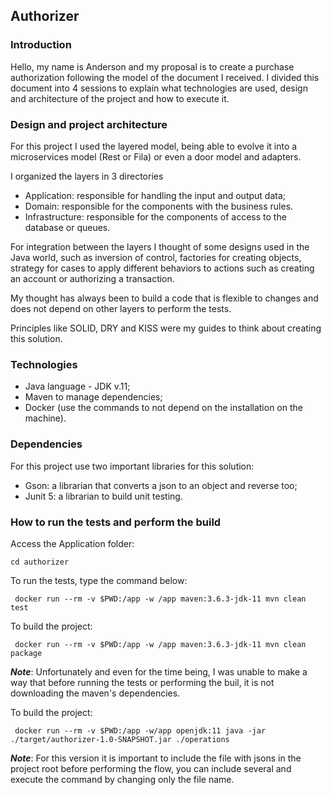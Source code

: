 ## Authorizer

### Introduction

Hello, my name is Anderson and my proposal is to create a purchase authorization following the model of the document I received.
I divided this document into 4 sessions to explain what technologies are used, design and architecture of the project and how to execute it.

### Design and project architecture

For this project I used the layered model, being able to evolve it into a microservices model (Rest or Fila) or even a door model and adapters.

I organized the layers in 3 directories

- Application: responsible for handling the input and output data;
- Domain: responsible for the components with the business rules.
- Infrastructure: responsible for the components of access to the database or queues.

For integration between the layers I thought of some designs used in the Java world, such as inversion of control, factories for creating objects, strategy for cases to apply different behaviors to actions such as creating an account or authorizing a transaction.

My thought has always been to build a code that is flexible to changes and does not depend on other layers to perform the tests.

Principles like SOLID, DRY and KISS were my guides to think about creating this solution.

### Technologies

- Java language - JDK v.11;
- Maven to manage dependencies;
- Docker (use the commands to not depend on the installation on the machine).

### Dependencies

For this project use two important libraries for this solution:

- Gson: a librarian that converts a json to an object and reverse too;
- Junit 5: a librarian to build unit testing.

### How to run the tests and perform the build

Access the Application folder:

```shell script
cd authorizer
```

To run the tests, type the command below:

```shell script
 docker run --rm -v $PWD:/app -w /app maven:3.6.3-jdk-11 mvn clean test
```

To build the project:

```shell script
 docker run --rm -v $PWD:/app -w /app maven:3.6.3-jdk-11 mvn clean package
```

***Note***: Unfortunately and even for the time being, I was unable to make a way that before running the tests or performing the buil, it is not downloading the maven's dependencies.

To build the project:

```shell script
 docker run --rm -v $PWD:/app -w/app openjdk:11 java -jar ./target/authorizer-1.0-SNAPSHOT.jar ./operations
```

***Note***: For this version it is important to include the file with jsons in the project root before performing the flow, you can include several and execute the command by changing only the file name.
